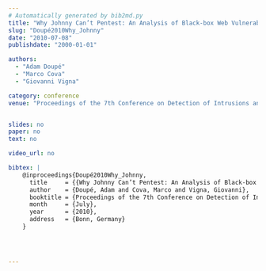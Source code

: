 ```yaml
---
# Automatically generated by bib2md.py
title: "Why Johnny Can’t Pentest: An Analysis of Black-box Web Vulnerability Scanners"
slug: "Doupé2010Why_Johnny"
date: "2010-07-08"
publishdate: "2000-01-01"

authors:
  - "Adam Doupé"
  - "Marco Cova"
  - "Giovanni Vigna"

category: conference
venue: "Proceedings of the 7th Conference on Detection of Intrusions and Malware and Vulnerability Assessment (DIMVA)"


slides: no
paper: no
text: no

video_url: no

bibtex: |
    @inproceedings{Doupé2010Why_Johnny,
      title     = {{Why Johnny Can’t Pentest: An Analysis of Black-box Web Vulnerability Scanners}},
      author    = {Doupé, Adam and Cova, Marco and Vigna, Giovanni},
      booktitle = {Proceedings of the 7th Conference on Detection of Intrusions and Malware and Vulnerability Assessment (DIMVA)},
      month     = {July},
      year      = {2010},
      address   = {Bonn, Germany}
    }




---
```


